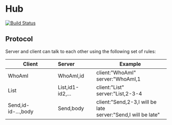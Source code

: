# Hub

[![Build Status](https://cloud.drone.io/api/badges/elahe-dastan/applifier/status.svg)](https://cloud.drone.io/elahe-dastan/applifier)

## Protocol
Server and client can talk to each other using the following set of rules:<br/>

| Client              | Server           | Example                                                          |
| ------------------- |:-----------------| -----------------------------------------------------------------|
| WhoAmI              | WhoAmI,id        | client:"WhoAmI"<br/>server:"WhoAmI,1                             |
| List                | List,id1-id2,... | client:"List"<br/>server:"List,2-3-4                             |
| Send,id-id-...,body | Send,body        | client:"Send,2-3,I will be late<br/>server:"Send,I will be late" |
